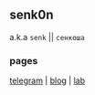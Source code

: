 ## senk0n
a.k.a `senk` || `сенкоша`

### pages
[telegram](//t.me/senk0n) | [blog](//t.me/s0blog) | [lab](//t.me/s0lab)

<!--
### Stats (lmao)
[![trophy](https://github-profile-trophy.vercel.app/?username=senk0n&theme=onedark&no-bg=true)](//github.com/ryo-ma/github-profile-trophy)
[![GitStats](https://github-readme-stats.vercel.app/api?username=senk0n&show_icons=true&count_private=true&locale=en&layout=compact&theme=onedark&title_color=0057ad&icon_color=0057ad&bg_color=0d1117&custom_title=Senk0n+shit+on+GitHub)](//github.com/anuraghazra/github-readme-stats)

![Views](https://komarev.com/ghpvc/?username=senk0n&style=flat&color=0057ad) &label=Some+magic+counte-->
